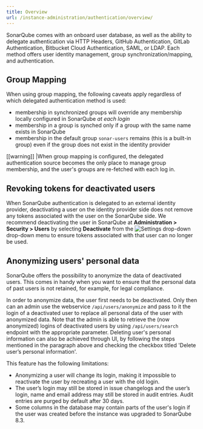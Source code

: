 ```yaml
---
title: Overview
url: /instance-administration/authentication/overview/
---
```


SonarQube comes with an onboard user database, as well as the ability to delegate authentication via HTTP Headers, GitHub Authentication, GitLab Authentication, Bitbucket Cloud Authentication, SAML, or LDAP. Each method offers user identity management, group synchronization/mapping, and authentication.

## Group Mapping
When using group mapping, the following caveats apply regardless of which delegated authentication method is used:
* membership in synchronized groups will override any membership locally configured in SonarQube _at each login_
* membership in a group is synched only if a group with the same name exists in SonarQube
* membership in the default group `sonar-users` remains (this is a built-in group) even if the group does not exist in the identity provider

[[warning]]
|When group mapping is configured, the delegated authentication source becomes the only place to manage group membership, and the user's groups are re-fetched with each log in.

## Revoking tokens for deactivated users
When SonarQube authentication is delegated to an external identity provider, deactivating a user on the identity provider side does not remove any tokens associated with the user on the SonarQube side. We recommend deactivating the user in SonarQube at **Administration > Security > Users** by selecting **Deactivate** from the ![Settings drop-down](/images/gear.png) drop-down menu to ensure tokens associated with that user can no longer be used.

## Anonymizing users' personal data
SonarQube offers the possibility to anonymize the data of deactivated users. This comes in handy when you want to ensure that the personal data of past users is not retained, for example, for legal compliance.

In order to anonymize data, the user first needs to be deactivated. Only then can an admin use the webservice `/api/users/anonymize` and pass to it the login of a deactivated user to replace all personal data of the user with anonymized data. Note that the admin is able to retrieve the (now anonymized) logins of deactivated users by using `/api/users/search` endpoint with the appropriate parameter.
Deleting user's personal information can also be achieved through UI, by following the steps mentioned in the paragraph above and checking the checkbox titled 'Delete user’s personal information'.

This feature has the following limitations:
- Anonymizing a user will change its login, making it impossible to reactivate the user by recreating a user with the old login.
- The user’s login may still be stored in issue changelogs and the user’s login, name and email address may still be stored in audit entries. Audit entries are purged by default after 30 days.
- Some columns in the database may contain parts of the user's login if the user was created before the instance was upgraded to SonarQube 8.3.